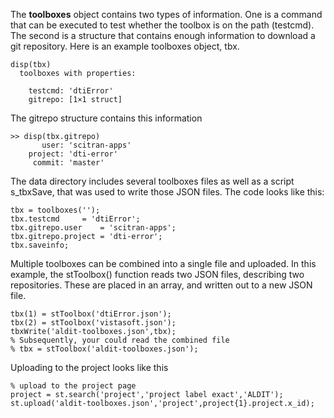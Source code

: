 The **toolboxes** object contains two types of information.  One is a command that can be executed to test whether the toolbox is on the path (testcmd).  The second is a structure that contains enough information to download a git repository. Here is an example toolboxes object, tbx.
```
disp(tbx)
  toolboxes with properties:

    testcmd: 'dtiError'
    gitrepo: [1×1 struct]
```
The gitrepo structure contains this information
```
>> disp(tbx.gitrepo)
       user: 'scitran-apps'
    project: 'dti-error'
     commit: 'master'
```
The data directory includes several toolboxes files as well as a script s_tbxSave, that was used to write those JSON files. The code looks like this:
```
tbx = toolboxes('');
tbx.testcmd     = 'dtiError';
tbx.gitrepo.user    = 'scitran-apps'; 
tbx.gitrepo.project = 'dti-error'; 
tbx.saveinfo;
```
Multiple toolboxes can be combined into a single file and uploaded. In this example, the stToolbox() function reads two JSON files, describing two repositories.  These are placed in an array, and written out to a new JSON file. 
```
tbx(1) = stToolbox('dtiError.json');
tbx(2) = stToolbox('vistasoft.json');
tbxWrite('aldit-toolboxes.json',tbx);
% Subsequently, your could read the combined file
% tbx = stToolbox('aldit-toolboxes.json');
```
Uploading to the project looks like this
```
% upload to the project page
project = st.search('project','project label exact','ALDIT');
st.upload('aldit-toolboxes.json','project',project{1}.project.x_id);
```
